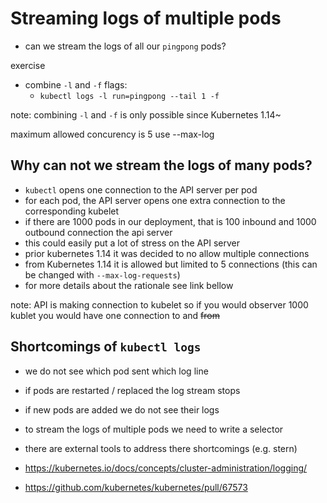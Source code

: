 # Streaming logs of multiple pods
- can we stream the logs of all our `pingpong` pods?

exercise
- combine `-l` and `-f` flags:
  - `kubectl logs -l run=pingpong --tail 1 -f`

note: combining `-l` and `-f` is only possible since Kubernetes 1.14~


  maximum allowed concurency is 5
  use --max-log


## Why can not we stream the logs of many pods?
- `kubectl` opens one connection to the API server per pod
- for each pod, the API server opens one extra connection to the corresponding kubelet
- if there are 1000 pods in our deployment, that is 100 inbound and 1000 outbound connection the api server
- this could easily put a lot of stress on the API server
- prior kubernetes 1.14 it was decided to no allow multiple connections
- from Kubernetes 1.14 it is allowed but limited to 5 connections (this can be changed with `--max-log-requests`)
- for more details about the rationale see link bellow 



note: API is making connection to kubelet so if you would observer 1000 kublet you would have one connection to and ~~from~~

## Shortcomings of `kubectl logs`

- we do not see which pod sent which log line
- if pods are restarted / replaced the log stream stops
- if new pods are added we do not see their logs
- to stream the logs of multiple pods we need to write a selector
- there are external tools to address there shortcomings (e.g. stern)


- https://kubernetes.io/docs/concepts/cluster-administration/logging/
- https://github.com/kubernetes/kubernetes/pull/67573